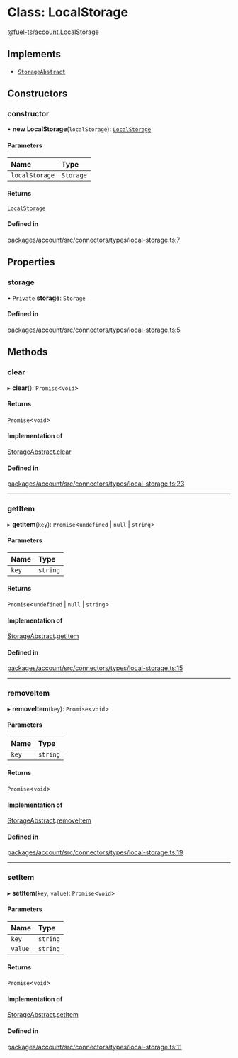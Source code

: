 # Class: LocalStorage

[@fuel-ts/account](/api/Account/index).LocalStorage

## Implements

- [`StorageAbstract`](/api/Account/StorageAbstract)

## Constructors

### constructor

• **new LocalStorage**(`localStorage`): [`LocalStorage`](/api/Account/LocalStorage)

#### Parameters

| Name | Type |
| :------ | :------ |
| `localStorage` | `Storage` |

#### Returns

[`LocalStorage`](/api/Account/LocalStorage)

#### Defined in

[packages/account/src/connectors/types/local-storage.ts:7](https://github.com/FuelLabs/fuels-ts/blob/6c4998c2/packages/account/src/connectors/types/local-storage.ts#L7)

## Properties

### storage

• `Private` **storage**: `Storage`

#### Defined in

[packages/account/src/connectors/types/local-storage.ts:5](https://github.com/FuelLabs/fuels-ts/blob/6c4998c2/packages/account/src/connectors/types/local-storage.ts#L5)

## Methods

### clear

▸ **clear**(): `Promise`&lt;`void`\>

#### Returns

`Promise`&lt;`void`\>

#### Implementation of

[StorageAbstract](/api/Account/StorageAbstract).[clear](/api/Account/StorageAbstract.md#clear)

#### Defined in

[packages/account/src/connectors/types/local-storage.ts:23](https://github.com/FuelLabs/fuels-ts/blob/6c4998c2/packages/account/src/connectors/types/local-storage.ts#L23)

___

### getItem

▸ **getItem**(`key`): `Promise`&lt;`undefined` \| ``null`` \| `string`\>

#### Parameters

| Name | Type |
| :------ | :------ |
| `key` | `string` |

#### Returns

`Promise`&lt;`undefined` \| ``null`` \| `string`\>

#### Implementation of

[StorageAbstract](/api/Account/StorageAbstract).[getItem](/api/Account/StorageAbstract.md#getitem)

#### Defined in

[packages/account/src/connectors/types/local-storage.ts:15](https://github.com/FuelLabs/fuels-ts/blob/6c4998c2/packages/account/src/connectors/types/local-storage.ts#L15)

___

### removeItem

▸ **removeItem**(`key`): `Promise`&lt;`void`\>

#### Parameters

| Name | Type |
| :------ | :------ |
| `key` | `string` |

#### Returns

`Promise`&lt;`void`\>

#### Implementation of

[StorageAbstract](/api/Account/StorageAbstract).[removeItem](/api/Account/StorageAbstract.md#removeitem)

#### Defined in

[packages/account/src/connectors/types/local-storage.ts:19](https://github.com/FuelLabs/fuels-ts/blob/6c4998c2/packages/account/src/connectors/types/local-storage.ts#L19)

___

### setItem

▸ **setItem**(`key`, `value`): `Promise`&lt;`void`\>

#### Parameters

| Name | Type |
| :------ | :------ |
| `key` | `string` |
| `value` | `string` |

#### Returns

`Promise`&lt;`void`\>

#### Implementation of

[StorageAbstract](/api/Account/StorageAbstract).[setItem](/api/Account/StorageAbstract.md#setitem)

#### Defined in

[packages/account/src/connectors/types/local-storage.ts:11](https://github.com/FuelLabs/fuels-ts/blob/6c4998c2/packages/account/src/connectors/types/local-storage.ts#L11)
